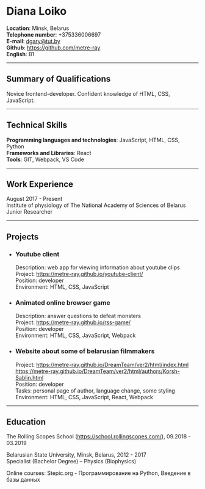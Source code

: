 # Diana Loiko 
**Location**: Minsk, Belarus  
**Telephone number**: +375336006697  
**E-mail**: dgary@tut.by  
**Github**: https://github.com/metre-ray  
**English**: B1
________________________________________
## Summary of Qualifications 	
Novice frontend-developer. Confident knowledge of HTML, CSS, JavaScript. 
________________________________________
## Technical Skills
**Programming languages and technologies**: JavaScript, HTML, CSS, Python  
**Frameworks and Libraries**: React  
**Tools**: GIT, Webpack, VS Code  
________________________________________
## Work Experience
August 2017 - Present  
Institute of physiology of The National Academy of Sciences of Belarus  
Junior Researcher
________________________________________
## Projects
- ### Youtube client  
    Description: web app for viewing information about youtube clips  
    Project: https://metre-ray.github.io/youtube-client/  
    Position: developer  
    Environment: HTML, CSS, JavaScript
- ### Animated online browser game  
    Description: answer questions to defeat monsters  
    Project: https://metre-ray.github.io/rss-game/  
    Position: developer  
    Environment: HTML, CSS, JavaScript, Webpack
- ### Website about some of belarusian filmmakers  
    Project: https://metre-ray.github.io/DreamTeam/ver2/html/index.html  
        https://metre-ray.github.io/DreamTeam/ver2/html/authors/Korsh-Sablin.html  
    Position: developer  
    Tasks: personal page of author, language change, some styling  
    Environment: HTML, CSS, JavaScript, React, Webpack  
________________________________________
## Education
The Rolling Scopes School (https://school.rollingscopes.com/), 09.2018 - 03.2019   

Belarusian State University, Minsk, Belarus, 2012 - 2017  
Specialist (Bachelor Degree) – Physics (Biophysics)  

Online courses:
Stepic.org - Программирование на Python, Введение в базы данных
